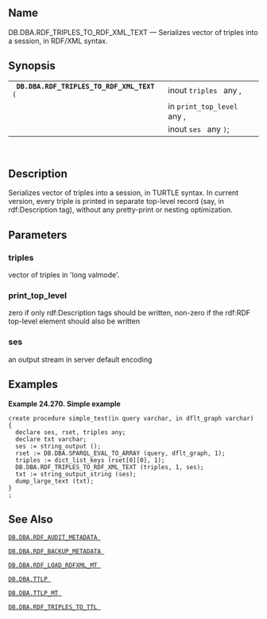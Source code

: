 <div id="fn_rdf_triples_to_rdf_xml_text" class="refentry">

<div class="titlepage">

</div>

<div class="refnamediv">

## Name

DB.DBA.RDF_TRIPLES_TO_RDF_XML_TEXT — Serializes vector of triples into a
session, in RDF/XML syntax.

</div>

<div class="refsynopsisdiv">

## Synopsis

<div id="fsyn_rdf_triples_to_rdf_xml_text" class="funcsynopsis">

|                                                 |                             |
|-------------------------------------------------|-----------------------------|
| ` `**`DB.DBA.RDF_TRIPLES_TO_RDF_XML_TEXT`**` (` | inout `triples ` any ,      |
|                                                 | in `print_top_level ` any , |
|                                                 | inout `ses ` any `)`;       |

<div class="funcprototype-spacer">

 

</div>

</div>

</div>

<div id="desc_rdf_triples_to_rdf_xml_text" class="refsect1">

## Description

Serializes vector of triples into a session, in TURTLE syntax. In
current version, every triple is printed in separate top-level record
(say, in rdf:Description tag), without any pretty-print or nesting
optimization.

</div>

<div id="params_rdf_triples_to_rdf_xml_text" class="refsect1">

## Parameters

<div id="id101250" class="refsect2">

### triples

vector of triples in 'long valmode'.

</div>

<div id="id101253" class="refsect2">

### print_top_level

zero if only rdf:Description tags should be written, non-zero if the
rdf:RDF top-level element should also be written

</div>

<div id="id101256" class="refsect2">

### ses

an output stream in server default encoding

</div>

</div>

<div id="examples_rdf_triples_to_rdf_xml_text" class="refsect1">

## Examples

<div id="ex_rdf_triples_to_rdf_xml_text" class="example">

**Example 24.270. Simple example**

<div class="example-contents">

``` screen
create procedure simple_test(in query varchar, in dflt_graph varchar)
{
  declare ses, rset, triples any;
  declare txt varchar;
  ses := string_output ();
  rset := DB.DBA.SPARQL_EVAL_TO_ARRAY (query, dflt_graph, 1);
  triples := dict_list_keys (rset[0][0], 1);
  DB.DBA.RDF_TRIPLES_TO_RDF_XML_TEXT (triples, 1, ses);
  txt := string_output_string (ses);
  dump_large_text (txt);
}
;
```

</div>

</div>

  

</div>

<div id="seealso_rdf_triples_to_rdf_xml_text" class="refsect1">

## See Also

<a href="fn_rdf_audit_metadata.html" class="link"
title="DB.DBA.RDF_AUDIT_METADATA"><code
class="function">DB.DBA.RDF_AUDIT_METADATA </code></a>

<a href="fn_rdf_backup_metadata.html" class="link"
title="DB.DBA.RDF_BACKUP_METADATA"><code
class="function">DB.DBA.RDF_BACKUP_METADATA </code></a>

<a href="fn_rdf_load_rdfxml_mt.html" class="link"
title="DB.DBA.RDF_LOAD_RDFXML_MT"><code
class="function">DB.DBA.RDF_LOAD_RDFXML_MT </code></a>

<a href="fn_ttlp.html" class="link" title="DB.DBA.TTLP"><code
class="function">DB.DBA.TTLP </code></a>

<a href="fn_ttlp_mt.html" class="link" title="DB.DBA.TTLP_MT"><code
class="function">DB.DBA.TTLP_MT </code></a>

<a href="fn_rdf_triples_to_ttl.html" class="link"
title="DB.DBA.RDF_TRIPLES_TO_TTL"><code
class="function">DB.DBA.RDF_TRIPLES_TO_TTL </code></a>

</div>

</div>
